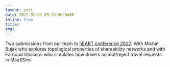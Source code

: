 ```yaml
---
layout: post
date: 2022-01-05 09:10:00-0400
inline: true
title:
img:
---
```


Two submissions from our team to [hEART conference  2022](https://heart2022.com/). With Michał Bujak who explores topological properties of shareability networks and with Farnoud Ghasemi who simulates how drivers accept/reject travel requests in MaaSSim.
